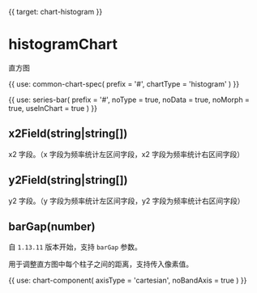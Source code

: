 {{ target: chart-histogram }}

# histogramChart

直方图

{{ use: common-chart-spec(
    prefix = '#',
    chartType = 'histogram'
) }}

{{ use: series-bar(
  prefix = '#',
  noType = true,
  noData = true,
  noMorph = true,
  useInChart = true
) }}

## x2Field(string|string[])

x2 字段。（x 字段为频率统计左区间字段，x2 字段为频率统计右区间字段）

## y2Field(string|string[])

y2 字段。（y 字段为频率统计左区间字段，y2 字段为频率统计右区间字段）

## barGap(number)

自 `1.13.11` 版本开始，支持 `barGap` 参数。

用于调整直方图中每个柱子之间的距离，支持传入像素值。

{{ use: chart-component(
  axisType = 'cartesian',
  noBandAxis = true
) }}
